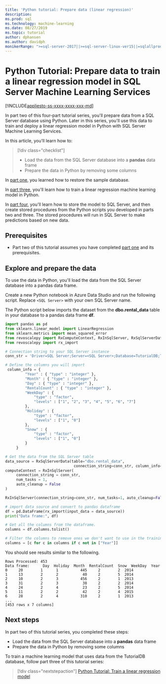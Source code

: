 ```yaml
---
title: 'Python tutorial: Prepare data (linear regression)'
description: 
ms.prod: sql
ms.technology: machine-learning
ms.date: 08/27/2019
ms.topic: tutorial
author: dphansen
ms.author: davidph
monikerRange: ">=sql-server-2017||>=sql-server-linux-ver15||=sqlallproducts-allversions"
---
```

# Python Tutorial: Prepare data to train a linear regression model in SQL Server Machine Learning Services
[!INCLUDE[appliesto-ss-xxxx-xxxx-xxx-md](../../includes/appliesto-ss-xxxx-xxxx-xxx-md.md)]

In part two of this four-part tutorial series, you'll prepare data from a SQL Server database using Python. Later in this series, you'll use this data to train and deploy a linear regression model in Python with SQL Server Machine Learning Services.

In this article, you'll learn how to:

> [!div class="checklist"]
> * Load the data from the SQL Server database into a **pandas** data frame
> * Prepare the data in Python by removing some columns

In [part one](python-ski-rental-linear-regression.md), you learned how to restore the sample database.

In [part three](python-ski-rental-linear-regression-train-model.md), you'll learn how to train a linear regression machine learning model in Python.

In [part four](python-ski-rental-linear-regression-deploy-model.md), you'll learn how to store the model to SQL Server, and then create stored procedures from the Python scripts you developed in parts two and three. The stored procedures will run in SQL Server to make predictions based on new data.

## Prerequisites

* Part two of this tutorial assumes you have completed [part one](python-ski-rental-linear-regression.md) and its prerequisites.

## Explore and prepare the data

To use the data in Python, you'll load the data from the SQL Server database into a pandas data frame.

Create a new Python notebook in Azure Data Studio and run the following script. Replace `<SQL Server>` with your own SQL Server name.

The Python script below imports the dataset from the **dbo.rental_data** table in your database to a pandas data frame **df**.

```python
import pandas as pd
from sklearn.linear_model import LinearRegression
from sklearn.metrics import mean_squared_error
from revoscalepy import RxComputeContext, RxInSqlServer, RxSqlServerData
from revoscalepy import rx_import

# Connection string to your SQL Server instance
conn_str = 'Driver=SQL Server;Server=<SQL Server>;Database=TutorialDB;Trusted_Connection=True;'

# Define the columns you will import
 column_info = {
         "Year" : { "type" : "integer" },
         "Month" : { "type" : "integer" },
         "Day" : { "type" : "integer" },
         "RentalCount" : { "type" : "integer" },
         "WeekDay" : {
             "type" : "factor",
             "levels" : ["1", "2", "3", "4", "5", "6", "7"]
         },
         "Holiday" : {
             "type" : "factor",
             "levels" : ["1", "0"]
         },
         "Snow" : {
             "type" : "factor",
             "levels" : ["1", "0"]
         }
     }

# Get the data from the SQL Server table
data_source = RxSqlServerData(table="dbo.rental_data",
                               connection_string=conn_str, column_info=column_info)
computeContext = RxInSqlServer(
     connection_string = conn_str,
     num_tasks = 1,
     auto_cleanup = False
)

RxInSqlServer(connection_string=conn_str, num_tasks=1, auto_cleanup=False)

# import data source and convert to pandas dataframe
df = pd.DataFrame(rx_import(input_data = data_source))
print("Data frame:", df)

# Get all the columns from the dataframe.
columns = df.columns.tolist()

# Filter the columns to remove ones we don't want to use in the training
columns = [c for c in columns if c not in ["Year"]]
```

You should see results similar to the following.

```results
Rows Processed: 453
Data frame:      Day  Holiday  Month  RentalCount  Snow  WeekDay  Year
0     20        1      1          445     2        2  2014
1     13        2      2           40     2        5  2014
2     10        2      3          456     2        1  2013
3     31        2      3           38     2        2  2014
4     24        2      4           23     2        5  2014
5     11        2      2           42     2        4  2015
6     28        2      4          310     2        1  2013
...
[453 rows x 7 columns]
```

## Next steps

In part two of this tutorial series, you completed these steps:

* Load the data from the SQL Server database into a **pandas** data frame
* Prepare the data in Python by removing some columns

To train a machine learning model that uses data from the TutorialDB database, follow part three of this tutorial series:

> [!div class="nextstepaction"]
> [Python Tutorial: Train a linear regression model](python-ski-rental-linear-regression-train-model.md)
